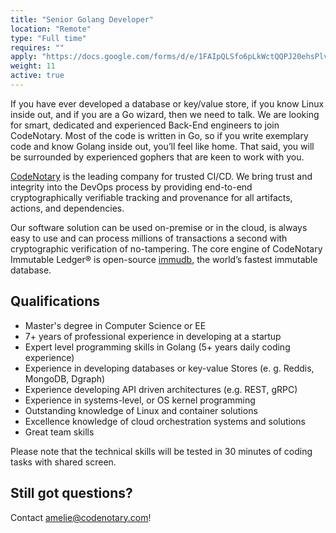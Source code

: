 ```yaml
---
title: "Senior Golang Developer"
location: "Remote" 
type: "Full time" 
requires: "" 
apply: "https://docs.google.com/forms/d/e/1FAIpQLSfo6pLkWctQQPJ20ehsPlvCwPnOITJ-5_X_uJwG3I7tstN8SA/viewform?usp=sf_link"
weight: 11
active: true
---
```


If you have ever developed a database or key/value store, if you know Linux inside out, and if you are a Go wizard, then we need to talk.
We are looking for smart, dedicated and experienced Back-End engineers to join CodeNotary. Most of the code is written in Go, so if you write exemplary code and know Golang inside out, you’ll feel like home. That said, you will be surrounded by experienced gophers that are keen to work with you.

[CodeNotary](https://codenotary.com/) is the leading company for trusted CI/CD. We bring trust and integrity into the DevOps process by providing end-to-end cryptographically verifiable tracking and provenance for all artifacts, actions, and dependencies.

Our software solution can be used on-premise or in the cloud, is always easy to use and can process millions of transactions a second with cryptographic verification of no-tampering. The core engine of CodeNotary Immutable Ledger® is open-source [immudb](https://codenotary.com/technologies/immudb/), the world’s fastest immutable database.


## Qualifications

- Master's degree in Computer Science or EE
- 7+ years of professional experience in developing at a startup
- Expert level programming skills in Golang (5+ years daily coding experience)
- Experience in developing databases or key-value Stores (e. g. Reddis, MongoDB, Dgraph)
- Experience developing API driven architectures (e.g. REST, gRPC)
- Experience in systems-level, or OS kernel programming
- Outstanding knowledge of Linux and container solutions
- Excellence knowledge of cloud orchestration systems and solutions
- Great team skills

Please note that the technical skills will be tested in 30 minutes of coding tasks with shared screen.


## Still got questions?

Contact [amelie@codenotary.com](mailto:amelie@codenotary.com?subject=[Hiring][Senior-Golang-Engineer])!
